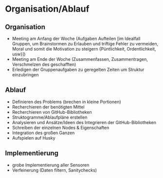 # Organisation/Ablauf

## Organisation

* Meeting am Anfang der Woche (Aufgaben Aufteilen [im Idealfall Gruppen, um Brainstormen zu Erlauben und triftige Fehler zu vermeiden, Moral und somit die Motivation zu steigern {Püntlichkeit, Ordentlichkeit, usw}])
* Meeting am Ende der Woche (Zusammenfassen, Zusammentragen, Verschmelzen des geschafften)
* Erledigen der Gruppenaufgaben zu geregelten Zeiten um Struktur einzubringen

## Ablauf

* Definieren des Problems (brechen in kleine Portionen)
* Recherchieren der benötigten Mittel
* Recherchieren von GitHub-Bibliotheken
* Struktogramme/Ablaufpläne erstellen
* Analysieren und Ansätze/Ideen des Integrieren der GitHub-Bibliotheken
* Schreiben der einzelnen Nodes & Eigenschaften
* Integration des großen Ganzen
* Aufspielen auf Husky

## Implementierung

* grobe Implementierung aller Sensoren
* Verfeinerung (Daten filtern, Sanitychecks)
